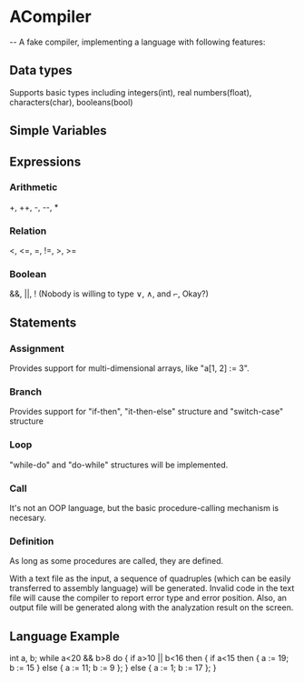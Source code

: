 # ACompiler
-- A fake compiler, implementing a language with following features:

## Data types
Supports basic types including integers(int), real numbers(float), characters(char), booleans(bool)

## Simple Variables

## Expressions
### Arithmetic
+, ++, -, --, *
### Relation
<, <=, =, !=, >, >=
### Boolean
&&, ||, ! (Nobody is willing to type ∨, ∧, and ⌐, Okay?)

## Statements
### Assignment
Provides support for multi-dimensional arrays, like "a[1, 2] := 3". 
### Branch
Provides support for "if-then", "it-then-else" structure and "switch-case" structure
### Loop
"while-do" and "do-while" structures will be implemented.
### Call
It's not an OOP language, but the basic procedure-calling mechanism is necesary.
### Definition
As long as some procedures are called, they are defined.

With a text file as the input, a sequence of quadruples (which can be easily transferred to assembly language) will be generated. Invalid code in the text file will cause the compiler to report error type and error position. Also, an output file will be generated along with the analyzation result on the screen.

## Language Example
int a, b;
while a<20 && b>8 do {
  if a>10 || b<16 then {
    if a<15 then {
      a := 19;
      b := 15
    } else {
      a := 11;
      b := 9
    };
  } else {
    a := 1;
    b := 17
  };
}
